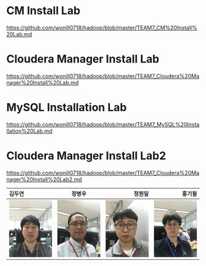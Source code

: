 # CM Install Lab
https://github.com/wonill0718/hadoop/blob/master/TEAM7_CM%20Install%20Lab.md

# Cloudera Manager Install Lab
https://github.com/wonill0718/hadoop/blob/master/TEAM7_Cloudera%20Manager%20Install%20Lab.md

# MySQL Installation Lab
https://github.com/wonill0718/hadoop/blob/master/TEAM7_MySQL%20Installation%20Lab.md

# Cloudera Manager Install Lab2
https://github.com/wonill0718/hadoop/blob/master/TEAM7_Cloudera%20Manager%20Install%20Lab2.md


김두연  | 정병우 | 정원일 | 홍기철
:------------ | :-----------: | -----------: | -----------:
<img src="https://github.com/wonill0718/hadoop/blob/master/image/TEAM7_%EA%B9%80%EB%91%90%EC%97%B0.JPG" width="150px"></img> | <img src="https://github.com/wonill0718/hadoop/blob/master/image/TEAM7_%EC%A0%95%EB%B3%91%EC%9A%B0.JPG" width="150px"></img> | <img src="https://github.com/wonill0718/hadoop/blob/master/image/TEAM7_%EC%A0%95%EC%9B%90%EC%9D%BC.JPG" width="150px"></img> | <img src="https://github.com/wonill0718/hadoop/blob/master/image/TEAM7_%ED%99%8D%EA%B8%B0%EC%B2%A0.JPG" width="150px"></img>



